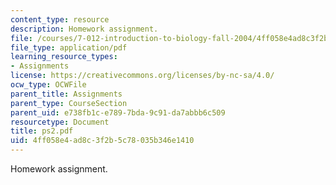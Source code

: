 ```yaml
---
content_type: resource
description: Homework assignment.
file: /courses/7-012-introduction-to-biology-fall-2004/4ff058e4ad8c3f2b5c78035b346e1410_ps2.pdf
file_type: application/pdf
learning_resource_types:
- Assignments
license: https://creativecommons.org/licenses/by-nc-sa/4.0/
ocw_type: OCWFile
parent_title: Assignments
parent_type: CourseSection
parent_uid: e738fb1c-e789-7bda-9c91-da7abbb6c509
resourcetype: Document
title: ps2.pdf
uid: 4ff058e4-ad8c-3f2b-5c78-035b346e1410
---
```

Homework assignment.